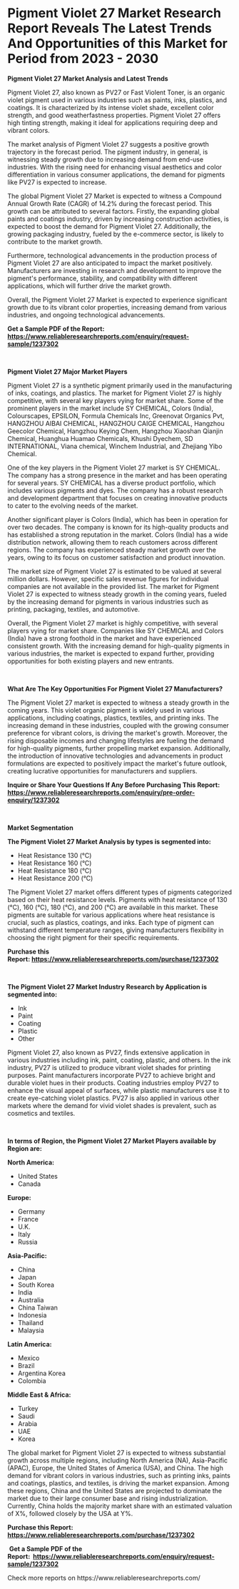 <p><h1>Pigment Violet 27 Market Research Report Reveals The Latest Trends And Opportunities of this Market for Period from 2023 - 2030</h1></p><p><strong>Pigment Violet 27 Market Analysis and Latest Trends</strong></p>
<p><p>Pigment Violet 27, also known as PV27 or Fast Violent Toner, is an organic violet pigment used in various industries such as paints, inks, plastics, and coatings. It is characterized by its intense violet shade, excellent color strength, and good weatherfastness properties. Pigment Violet 27 offers high tinting strength, making it ideal for applications requiring deep and vibrant colors.</p><p>The market analysis of Pigment Violet 27 suggests a positive growth trajectory in the forecast period. The pigment industry, in general, is witnessing steady growth due to increasing demand from end-use industries. With the rising need for enhancing visual aesthetics and color differentiation in various consumer applications, the demand for pigments like PV27 is expected to increase.</p><p>The global Pigment Violet 27 Market is expected to witness a Compound Annual Growth Rate (CAGR) of 14.2% during the forecast period. This growth can be attributed to several factors. Firstly, the expanding global paints and coatings industry, driven by increasing construction activities, is expected to boost the demand for Pigment Violet 27. Additionally, the growing packaging industry, fueled by the e-commerce sector, is likely to contribute to the market growth.</p><p>Furthermore, technological advancements in the production process of Pigment Violet 27 are also anticipated to impact the market positively. Manufacturers are investing in research and development to improve the pigment's performance, stability, and compatibility with different applications, which will further drive the market growth.</p><p>Overall, the Pigment Violet 27 Market is expected to experience significant growth due to its vibrant color properties, increasing demand from various industries, and ongoing technological advancements.</p></p>
<p><strong>Get a Sample PDF of the Report:&nbsp; <a href="https://www.reliableresearchreports.com/enquiry/request-sample/1237302">https://www.reliableresearchreports.com/enquiry/request-sample/1237302</a></strong></p>
<p>&nbsp;</p>
<p><strong>Pigment Violet 27 Major Market Players</strong></p>
<p><p>Pigment Violet 27 is a synthetic pigment primarily used in the manufacturing of inks, coatings, and plastics. The market for Pigment Violet 27 is highly competitive, with several key players vying for market share. Some of the prominent players in the market include SY CHEMICAL, Colors (India), Colourscapes, EPSILON, Formula Chemicals Inc, Greenovat Organics Pvt, HANGZHOU AIBAI CHEMICAL, HANGZHOU CAIGE CHEMICAL, Hangzhou Geecolor Chemical, Hangzhou Keying Chem, Hangzhou Xiaoshan Qianjin Chemical, Huanghua Huamao Chemicals, Khushi Dyechem, SD INTERNATIONAL, Viana chemical, Winchem Industrial, and Zhejiang Yibo Chemical.</p><p>One of the key players in the Pigment Violet 27 market is SY CHEMICAL. The company has a strong presence in the market and has been operating for several years. SY CHEMICAL has a diverse product portfolio, which includes various pigments and dyes. The company has a robust research and development department that focuses on creating innovative products to cater to the evolving needs of the market.</p><p>Another significant player is Colors (India), which has been in operation for over two decades. The company is known for its high-quality products and has established a strong reputation in the market. Colors (India) has a wide distribution network, allowing them to reach customers across different regions. The company has experienced steady market growth over the years, owing to its focus on customer satisfaction and product innovation.</p><p>The market size of Pigment Violet 27 is estimated to be valued at several million dollars. However, specific sales revenue figures for individual companies are not available in the provided list. The market for Pigment Violet 27 is expected to witness steady growth in the coming years, fueled by the increasing demand for pigments in various industries such as printing, packaging, textiles, and automotive.</p><p>Overall, the Pigment Violet 27 market is highly competitive, with several players vying for market share. Companies like SY CHEMICAL and Colors (India) have a strong foothold in the market and have experienced consistent growth. With the increasing demand for high-quality pigments in various industries, the market is expected to expand further, providing opportunities for both existing players and new entrants.</p></p>
<p>&nbsp;</p>
<p><strong>What Are The Key Opportunities For Pigment Violet 27 Manufacturers?</strong></p>
<p><p>The Pigment Violet 27 market is expected to witness a steady growth in the coming years. This violet organic pigment is widely used in various applications, including coatings, plastics, textiles, and printing inks. The increasing demand in these industries, coupled with the growing consumer preference for vibrant colors, is driving the market's growth. Moreover, the rising disposable incomes and changing lifestyles are fueling the demand for high-quality pigments, further propelling market expansion. Additionally, the introduction of innovative technologies and advancements in product formulations are expected to positively impact the market's future outlook, creating lucrative opportunities for manufacturers and suppliers.</p></p>
<p><strong>Inquire or Share Your Questions If Any Before Purchasing This Report: <a href="https://www.reliableresearchreports.com/enquiry/pre-order-enquiry/1237302">https://www.reliableresearchreports.com/enquiry/pre-order-enquiry/1237302</a></strong></p>
<p>&nbsp;</p>
<p><strong>Market Segmentation</strong></p>
<p><strong>The Pigment Violet 27 Market Analysis by types is segmented into:</strong></p>
<p><ul><li>Heat Resistance 130 (°C)</li><li>Heat Resistance 160 (°C)</li><li>Heat Resistance 180 (°C)</li><li>Heat Resistance 200 (°C)</li></ul></p>
<p><p>The Pigment Violet 27 market offers different types of pigments categorized based on their heat resistance levels. Pigments with heat resistance of 130 (°C), 160 (°C), 180 (°C), and 200 (°C) are available in this market. These pigments are suitable for various applications where heat resistance is crucial, such as plastics, coatings, and inks. Each type of pigment can withstand different temperature ranges, giving manufacturers flexibility in choosing the right pigment for their specific requirements.</p></p>
<p><strong>Purchase this Report:&nbsp;<a href="https://www.reliableresearchreports.com/purchase/1237302">https://www.reliableresearchreports.com/purchase/1237302</a></strong></p>
<p>&nbsp;</p>
<p><strong>The Pigment Violet 27 Market Industry Research by Application is segmented into:</strong></p>
<p><ul><li>Ink</li><li>Paint</li><li>Coating</li><li>Plastic</li><li>Other</li></ul></p>
<p><p>Pigment Violet 27, also known as PV27, finds extensive application in various industries including ink, paint, coating, plastic, and others. In the ink industry, PV27 is utilized to produce vibrant violet shades for printing purposes. Paint manufacturers incorporate PV27 to achieve bright and durable violet hues in their products. Coating industries employ PV27 to enhance the visual appeal of surfaces, while plastic manufacturers use it to create eye-catching violet plastics. PV27 is also applied in various other markets where the demand for vivid violet shades is prevalent, such as cosmetics and textiles.</p></p>
<p>&nbsp;</p>
<p><strong>In terms of Region, the Pigment Violet 27 Market Players available by Region are:</strong></p>
<p>
    <p> <strong> North America: </strong>
        <ul>
            <li>United States</li>
            <li>Canada</li>
        </ul>
        </p> 
    <p> <strong> Europe: </strong>
        <ul>
            <li>Germany</li>
            <li>France</li>
            <li>U.K.</li>
            <li>Italy</li>
            <li>Russia</li>
        </ul>
        </p> 
    <p> <strong> Asia-Pacific: </strong>
        <ul>
            <li>China</li>
            <li>Japan</li>
            <li>South Korea</li>
            <li>India</li>
            <li>Australia</li>
            <li>China Taiwan</li>
            <li>Indonesia</li>
            <li>Thailand</li>
            <li>Malaysia</li>
        </ul>
        </p> 
    <p> <strong> Latin America: </strong>
        <ul>
            <li>Mexico</li>
            <li>Brazil</li>
            <li>Argentina Korea</li>
            <li>Colombia</li>
        </ul>
        </p> 
    <p> <strong> Middle East & Africa: </strong>
        <ul>
            <li>Turkey</li>
            <li>Saudi</li>
            <li>Arabia</li>
            <li>UAE</li>
            <li>Korea</li>
        </ul>
    </p>
    </p>
<p><p>The global market for Pigment Violet 27 is expected to witness substantial growth across multiple regions, including North America (NA), Asia-Pacific (APAC), Europe, the United States of America (USA), and China. The high demand for vibrant colors in various industries, such as printing inks, paints and coatings, plastics, and textiles, is driving the market expansion. Among these regions, China and the United States are projected to dominate the market due to their large consumer base and rising industrialization. Currently, China holds the majority market share with an estimated valuation of X%, followed closely by the USA at Y%.</p></p>
<p><strong>Purchase this Report: <a href="https://www.reliableresearchreports.com/purchase/1237302">https://www.reliableresearchreports.com/purchase/1237302</a></strong></p>
<p>&nbsp;<strong>Get a Sample PDF of the Report:&nbsp;&nbsp;<a href="https://www.reliableresearchreports.com/enquiry/request-sample/1237302">https://www.reliableresearchreports.com/enquiry/request-sample/1237302</a></strong></p>
<p><strong></strong></p>
<p>Check more reports on https://www.reliableresearchreports.com/</p>